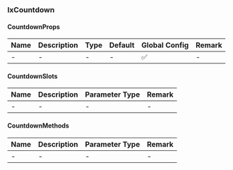 ### IxCountdown

#### CountdownProps

| Name | Description | Type | Default | Global Config | Remark |
| --- | --- | --- | --- | --- | --- |
| - | - | - | - | ✅ | - |

#### CountdownSlots

| Name | Description | Parameter Type | Remark |
| --- | --- | --- | --- |
| - | - | - | - |

#### CountdownMethods

| Name | Description | Parameter Type | Remark |
| --- | --- | --- | --- |
| - | - | - | - |
